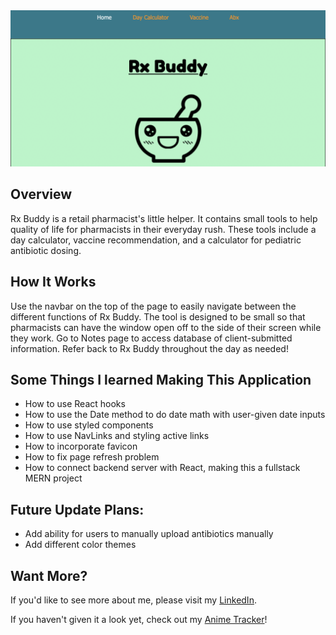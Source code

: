   <img src = "public/images/readMeImg.png">
  
  <h2>Overview</h2>
  
 Rx Buddy is a retail pharmacist's little helper. It contains small tools to help quality of life for pharmacists in their everyday rush. These tools include a day calculator, vaccine recommendation, and a calculator for pediatric antibiotic dosing.
  
  <h2>How It Works</h2>
 Use the navbar on the top of the page to easily navigate between the different functions of Rx Buddy. The tool is designed to be small so that pharmacists can have the window open off to the side of their screen while they work. Go to Notes page to access database of client-submitted information. Refer back to Rx Buddy throughout the day as needed!
 
 
  <h2>Some Things I learned Making This Application</h2>
  
  <ul>
    <li>How to use React hooks</li>
    <li>How to use the Date method to do date math with user-given date inputs</li>
    <li>How to use styled components</li>
    <li>How to use NavLinks and styling active links</li>
    <li>How to incorporate favicon</li>
    <li>How to fix page refresh problem</li>
    <li>How to connect backend server with React, making this a fullstack MERN project</li>
   </ul>

<h2>Future Update Plans:</h2>
    <ul>
        <li>Add ability for users to manually upload antibiotics manually</li>
        <li>Add different color themes</li>
    </ul>


<h2>Want More?</h2>
If you'd like to see more about me, please visit my <a href="https://www.linkedin.com/in/icyparkinson/">LinkedIn</a>.

If you haven't given it a look yet, check out my <a href="https://sleepyanime.herokuapp.com">Anime Tracker</a>!
    
